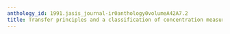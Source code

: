 ```yaml
---
anthology_id: 1991.jasis_journal-ir0anthology0volumeA42A7.2
title: Transfer principles and a classification of concentration measures
---
```

